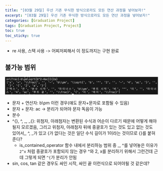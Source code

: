 ```yaml
---
title: "[03월 29일] 우선 기존 무식한 방식으로라도 모든 연산 과정을 넣어보자!"
excerpt: "[03월 29일] 우선 기존 무식한 방식으로라도 모든 연산 과정을 넣어보자!"
categories: [Graduation Project]
tags: [Graduation Project, Project]
toc: true
toc_sticky: true
---
```


- re 사용, 스택 사용 -> 어찌저찌해서 이 정도까지는 구현 완료

## 불가능 범위

![선행연구](../../assets/image/Graduation-Project/tring.png)

- 문자 + 연산자: b\\pm 이런 경우(얘도 문자+문자로 포함될 수 있음)
- 문자 + 문자: ac -> 분리가 되어야 문자 독음이 가능
- 분수
- ^{}, ^, _, _{}: 위첨자, 아래첨자는 변환된 수식과 어순이 다르기 때문에 어떻게 해야될지 모르겠음, 그리고 위첨자, 아래첨자 뒤에 중괄호가 있는 것도 있고 없는 것도 있어서,, ^, _가 있고 {가 없다는 것은 일단 수식 길이가 1이라는 것이므로 {}를 붙혀준다?
    - is_contained_operator 함수 내에서 분리하능 범위 중 _, ^를 넣어놓은 이유가 `2^x` 처럼 중괄호가 포함되지 않는 경우 ^와 2, x를 분리하기 위해서 그런건데 근데 그렇게 되면 `^{`가 분리가 안됨
- sin, cos, tan 같은 경우도 싸인 시작, 싸인 끝 이런식으로 되어야될 것 같은데?
